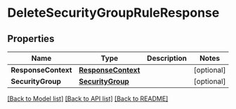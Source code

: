 # DeleteSecurityGroupRuleResponse

## Properties

Name | Type | Description | Notes
------------ | ------------- | ------------- | -------------
**ResponseContext** | [**ResponseContext**](ResponseContext.md) |  | [optional] 
**SecurityGroup** | [**SecurityGroup**](SecurityGroup.md) |  | [optional] 

[[Back to Model list]](../README.md#documentation-for-models) [[Back to API list]](../README.md#documentation-for-api-endpoints) [[Back to README]](../README.md)


